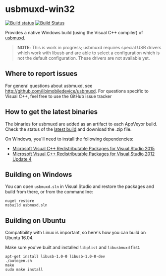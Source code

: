 # usbmuxd-win32

[![Build status](https://ci.appveyor.com/api/projects/status/dka6taye67ww57vf/branch/master-msvc?svg=true)](https://ci.appveyor.com/project/qmfrederik/usbmuxd/branch/master-msvc)
[![Build Status](https://travis-ci.org/libimobiledevice-win32/usbmuxd.svg?branch=master-msvc)](https://travis-ci.org/libimobiledevice-win32/usbmuxd)

Provides a native Windows build (using the Visual C++ compiler) of [usbmuxd](http://libimobiledevice.org).

> **NOTE**: This is work in progress; usbmuxd requires special USB drivers which work with libusb and are able to select a configuration which is not the default configuration. These drivers are not available yet.


## Where to report issues

For general questions about usbmuxd, see http://github.com/libimobiledevice/usbmuxd.
For questions specific to Visual C++, feel free to use the GitHub issue tracker

## How to get the latest binaries

The binaries for usbmuxd are added as an artifact to each AppVeyor build. Check the status of the [latest build](https://ci.appveyor.com/project/qmfrederik/usbmuxd/branch/master-msvc) and download the .zip file.

On Windows, you'll need to install the following dependencies:
* [Microsoft Visual C++ Redistributable Packages for Visual Studio 2015](https://www.microsoft.com/en-us/download/details.aspx?id=48145)
* [Microsoft Visual C++ Redistributable Packages for Visual Studio 2012 Update 4](http://www.microsoft.com/en-us/download/details.aspx?id=30679)

## Building on Windows
You can open `usbmuxd.sln` in Visual Studio and restore the packages and build from there, or from the commandline:
```
nuget restore
msbuild usbmuxd.sln
```

## Building on Ubuntu
Compatibility with Linux is important, so here's how you can build on Ubuntu 16.04.

Make sure you've built and installed `libplist` and `libusbmuxd` first.

```
apt-get install libusb-1.0-0 libusb-1.0-0-dev
./autogen.sh
make
sudo make install
```
